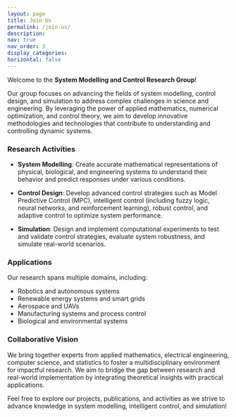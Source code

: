 ```yaml
---
layout: page
title: Join Us
permalink: /join-us/
description: 
nav: true
nav_order: 3
display_categories: 
horizontal: false
---
```


Welcome to the **System Modelling and Control Research Group**!

Our group focuses on advancing the fields of system modelling, control design, and simulation to address complex challenges in science and engineering. By leveraging the power of applied mathematics, numerical optimization, and control theory, we aim to develop innovative methodologies and technologies that contribute to understanding and controlling dynamic systems.

<h3>Research Activities</h3>

* **System Modelling**: Create accurate mathematical representations of physical, biological, and engineering systems to understand their behavior and predict responses under various conditions.

* **Control Design**: Develop advanced control strategies such as Model Predictive Control (MPC), intelligent control (including fuzzy logic, neural networks, and reinforcement learning), robust control, and adaptive control to optimize system performance.

* **Simulation**: Design and implement computational experiments to test and validate control strategies, evaluate system robustness, and simulate real-world scenarios.

<h3>Applications</h3>
Our research spans multiple domains, including:

* Robotics and autonomous systems
* Renewable energy systems and smart grids
* Aerospace and UAVs
* Manufacturing systems and process control
* Biological and environmental systems

<h3>Collaborative Vision</h3>

We bring together experts from applied mathematics, electrical engineering, computer science, and statistics to foster a multidisciplinary environment for impactful research. We aim to bridge the gap between research and real-world implementation by integrating theoretical insights with practical applications.

Feel free to explore our projects, publications, and activities as we strive to advance knowledge in system modelling, intelligent control, and simulation!

